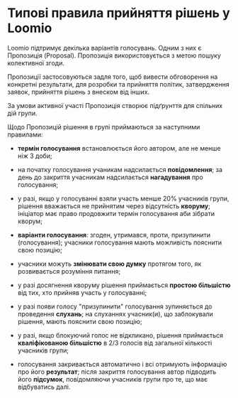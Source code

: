 # Типові правила прийняття рішень у Loomio

Loomio підтримує декілька варіантів голосувань. Одним з них є Пропозиція \(Proposal\). Пропозиція використовується з метою пошуку колективної згоди.

Пропозиції застосовуються задля того, щоб вивести обговорення на конкретні результати, для розробки та прийняття політик, затвердження заявок, прийняття рішень з внеском від інших.

За умови активної участі Пропозиція створює підґрунття для спільних дій групи.



Щодо Пропозицій рішення в групі приймаються за наступними правилами:

* **термін голосування** встановлюється його автором, але не менше ніж 3 доби;

* на початку голосування учаникам надсилається **повідомлення**; за день до закриття учасникам надсилається **нагадування** про голосування;

* у разі, якщо у голосуванні взяли участь менше 20% учасників групи, рішення вважається не прийнятим через відсутність **кворуму**; ініціатор має право продовжити термін голосування аби зібрати кворум;

* **варіанти голосування**: згоден, утримався, проти, призупинити \(голосування\); учасники голосування мають можливість пояснити свою позицію;

* учасники можуть **змінювати свою думку** протягом того, як розвивається розуміння питання;

* у разі досягнення кворуму рішення приймається **простою більшістю** від тих, хто прийняв участь у голосуванні;

* у разі появи голосу "призупинити" голосування зупиняється до проведення **слухань**; на слуханнях учасник\(и\), що заблокували рішення,  мають пояснити свою позицію;

* у разі, якщо блокуючий голос не відкликано, рішення приймається **кваліфікованою більшістю** в 2/3 голосів від загальної кількості учасників групи;

* голосування закривається автоматично і всі отримують інформацію про його **результат**; після закриття голосування автор підводить його **підсумок**, повідомляючи учасників групи про те, що має відбуватись далі.



